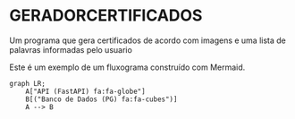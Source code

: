 # GERADORCERTIFICADOS
Um programa que gera certificados de acordo com imagens e uma lista de palavras informadas pelo usuario

Este é um exemplo de um fluxograma construído com Mermaid.


```mermaid
graph LR;
    A["API (FastAPI) fa:fa-globe"]
    B[("Banco de Dados (PG) fa:fa-cubes")]
    A --> B
```
